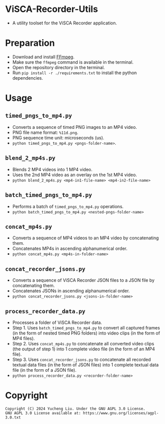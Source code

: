 # ViSCA-Recorder-Utils

- A utility toolset for the ViSCA Recorder application.

# Preparation

- Download and install [FFmpeg](https://ffmpeg.org/download.html).
- Make sure the `ffmpeg` command is available in the terminal.
- Open the repository directory in the terminal.
- Run `pip install -r ./requirements.txt` to install the python dependencies.

# Usage

## `timed_pngs_to_mp4.py`

- Converts a sequence of timed PNG images to an MP4 video.
- PNG file name format: `%11d.png`.
- PNG sequence time unit: microseconds (us).
- `python timed_pngs_to_mp4.py <pngs-folder-name>`.

## `blend_2_mp4s.py`

- Blends 2 MP4 videos into 1 MP4 video.
- Uses the 2nd MP4 video as an overlay on the 1st MP4 video.
- `python blend_2_mp4s.py <mp4-in1-file-name> <mp4-in2-file-name>`

## `batch_timed_pngs_to_mp4.py`

- Performs a batch of `timed_pngs_to_mp4.py` operations.
- `python batch_timed_pngs_to_mp4.py <nested-pngs-folder-name>`

## `concat_mp4s.py`

- Converts a sequence of MP4 videos to an MP4 video by concatenating them.
- Concatenates MP4s in ascending alphanumerical order.
- `python concat_mp4s.py <mp4s-in-folder-name>`

## `concat_recorder_jsons.py`

- Converts a sequence of ViSCA Recorder JSON files to a JSON file by concatenating them.
- Concatenates JSONs in ascending alphanumerical order.
- `python concat_recorder_jsons.py <jsons-in-folder-name>`

## `process_recorder_data.py`

- Processes a folder of ViSCA Recorder data.
- Step 1. Uses `batch_timed_pngs_to_mp4.py` to convert all captured frames (in the form of nested timed PNG folders) into video clips (in the form of MP4 files).
- Step 2. Uses `concat_mp4s.py` to concatenate all converted video clips (the output of step 1) into 1 complete video file (in the form of an MP4 file).
- Step 3. Uses `concat_recorder_jsons.py` to concatenate all recorded textual data files (in the form of JSON files) into 1 complete textual data file (in the form of a JSON file).
- `python process_recorder_data.py <recorder-folder-name>`

# Copyright

```
Copyright (C) 2024 Yucheng Liu. Under the GNU AGPL 3.0 License.
GNU AGPL 3.0 License available at: https://www.gnu.org/licenses/agpl-3.0.txt
```
